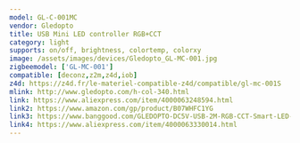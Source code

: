 ```yaml
---
model: GL-C-001MC
vendor: Gledopto
title: USB Mini LED controller RGB+CCT
category: light
supports: on/off, brightness, colortemp, colorxy
image: /assets/images/devices/Gledopto_GL-MC-001.jpg
zigbeemodel: ['GL-MC-001']
compatible: [deconz,z2m,z4d,iob]
z4d: https://z4d.fr/le-materiel-compatible-z4d/compatible/gl-mc-001S
mlink: http://www.gledopto.com/h-col-340.html
link: https://www.aliexpress.com/item/4000063248594.html
link2: https://www.amazon.com/gp/product/B07WHFC1YG
link3: https://www.banggood.com/GLEDOPTO-DC5V-USB-2M-RGB-CCT-Smart-LED-Strip-Light-for-TV-Computer-Backlight-Work-With-Zigbee-Hub-Echo-Plus-p-1553800.html
link4: https://www.aliexpress.com/item/4000063330014.html
---
```



